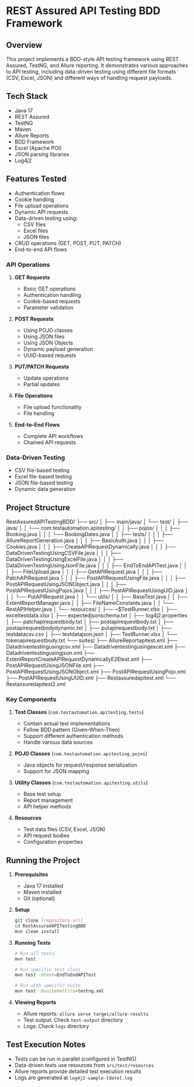 # REST Assured API Testing BDD Framework

## Overview
This project implements a BDD-style API testing framework using REST Assured, TestNG, and Allure reporting. It demonstrates various approaches to API testing, including data-driven testing using different file formats (CSV, Excel, JSON) and different ways of handling request payloads.

## Tech Stack
- Java 17
- REST Assured
- TestNG
- Maven
- Allure Reports
- BDD Framework
- Excel (Apache POI)
- JSON parsing libraries
-  Log4j2

## Features Tested
- Authentication flows
- Cookie handling
- File upload operations
- Dynamic API requests
- Data-driven testing using:
  - CSV files
  - Excel files
  - JSON files
- CRUD operations (GET, POST, PUT, PATCH)
- End-to-end API flows

### API Operations
1. **GET Requests**
   - Basic GET operations
   - Authentication handling
   - Cookie-based requests
   - Parameter validation

2. **POST Requests**
   - Using POJO classes
   - Using JSON files
   - Using JSON Objects
   - Dynamic payload generation
   - UUID-based requests

3. **PUT/PATCH Requests**
   - Update operations
   - Partial updates

4. **File Operations**
   - File upload functionality
   - File handling

5. **End-to-End Flows**
   - Complete API workflows
   - Chained API requests

### Data-Driven Testing
- CSV file-based testing
- Excel file-based testing
- JSON file-based testing
- Dynamic data generation

## Project Structure
RestAssuredAPITestingBDD/
├── src/
│   ├── main/java/
│   └── test/
│       ├── java/
│       │   └── com.testautomation.apitesting/
│       │       ├── pojos/
│       │       │   ├── Booking.java
│       │       │   └── BookingDates.java
│       │       ├── tests/
│       │       │   ├── AllureReportGeneration.java
│       │       │   ├── BasicAuth.java
│       │       │   ├── Cookies.java
│       │       │   ├── CreateAPIRequestDynamically.java
│       │       │   ├── DataDrivenTestingUsingCSVFile.java
│       │       │   ├── DataDrivenTestingUsingExcelFile.java
│       │       │   ├── DataDrivenTestingUsingJsonFile.java
│       │       │   ├── EndToEndAPITest.java
│       │       │   ├── FileUpload.java
│       │       │   ├── GetAPIRequest.java
│       │       │   ├── PatchAPIRequest.java
│       │       │   ├── PostAPIRequestUsingFile.java
│       │       │   ├── PostAPIRequestUsingJSONObject.java
│       │       │   ├── PostAPIRequestUsingPojos.java
│       │       │   ├── PostAPIRequestUsingUID.java
│       │       │   └── PutAPIRequest.java
│       │       └── utils/
│       │           ├── BaseTest.java
│       │           ├── ExtentReportManager.java
│       │           ├── FileNameConstants.java
│       │           └── RestAPIHelper.java
│       └── resources/
│           ├── ~$TestRunner.xlsx
│           ├── exceltestdata.xlsx
│           ├── expectedjsonschema.txt
│           ├── log4j2.properties
│           ├── patchapirequestbody.txt
│           ├── postapirequestbody.txt
│           ├── postapirequestbodydynamic.txt
│           ├── putapirequestbody.txt
│           ├── testdatacsv.csv
│           ├── testdatajson.json
│           ├── TestRunner.xlsx
│           └── tokenapirequestbody.txt
└── suites/
    ├── AllureReportapitest.xml
    ├── Datadriventestingusingcsv.xml
    ├── Datadriventestingusingexcel.xml
    ├── Datadriventestingusingjson.xml
    ├── ExtentReportCreateAPIRequestDynamicallyE2Etest.xml
    ├── PostAPIRequestUsingJSONFile.xml
    ├── PostAPIRequestUsingJSONObject.xml
    ├── PostAPIRequestUsingPojo.xml
    ├── PostAPIRequestUsingUUID.xml
    ├── Restassuredapitest.xml
    └── Restassuredapitest2.xml

### Key Components

1. **Test Classes** (`com.testautomation.apitesting.tests`)
   - Contain actual test implementations
   - Follow BDD pattern (Given-When-Then)
   - Support different authentication methods
   - Handle various data sources

2. **POJO Classes** (`com.testautomation.apitesting.pojos`)
   - Java objects for request/response serialization
   - Support for JSON mapping

3. **Utility Classes** (`com.testautomation.apitesting.utils`)
   - Base test setup
   - Report management
   - API helper methods

4. **Resources**
   - Test data files (CSV, Excel, JSON)
   - API request bodies
   - Configuration properties

## Running the Project

1. **Prerequisites**
   - Java 17 installed
   - Maven installed
   - Git (optional)

2. **Setup**
   ```bash
   git clone [repository-url]
   cd RestAssuredAPITestingBDD
   mvn clean install
   ```

3. **Running Tests**
   ```bash
   # Run all tests
   mvn test

   # Run specific test class
   mvn test -Dtest=EndToEndAPITest

   # Run with specific suite
   mvn test -DsuiteXmlFile=testng.xml
   ```

4. **Viewing Reports**
   - Allure reports: `allure serve target/allure-results`
   - Test output: Check `test-output` directory
   - Logs: Check `logs` directory

## Test Execution Notes
- Tests can be run in parallel (configured in TestNG)
- Data-driven tests use resources from `src/test/resources`
- Allure reports provide detailed test execution results
- Logs are generated at `log4j2-sample-[date].log`
